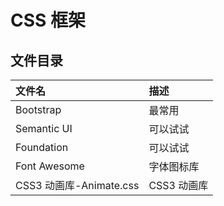 # CSS 框架

## 文件目录

| 文件名                  | 描述        |
| :---------------------- | :---------- |
| Bootstrap               | 最常用      |
| Semantic UI             | 可以试试    |
| Foundation              | 可以试试    |
| Font Awesome            | 字体图标库  |
| CSS3 动画库-Animate.css | CSS3 动画库 |
